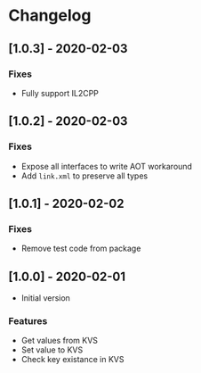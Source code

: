 # Changelog

## [1.0.3] - 2020-02-03

### Fixes

* Fully support IL2CPP

## [1.0.2] - 2020-02-03

### Fixes

* Expose all interfaces to write AOT workaround
* Add `link.xml` to preserve all types

## [1.0.1] - 2020-02-02

### Fixes

* Remove test code from package

## [1.0.0] - 2020-02-01

* Initial version

### Features

* Get values from KVS
* Set value to KVS
* Check key existance in KVS
